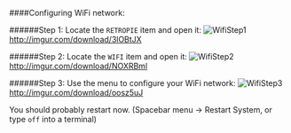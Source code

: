 ####Configuring WiFi network:

######Step 1: Locate the `RETROPIE` item and open it:
![WifiStep1](http://imgur.com/download/3lOBtJX)
http://imgur.com/download/3lOBtJX

######Step 2: Locate the `WIFI` item and open it:
![WifiStep2](http://imgur.com/download/NOXRBml)
http://imgur.com/download/NOXRBml

######Step 3: Use the menu to configure your WiFi network:
![WifiStep3](http://imgur.com/download/oosz5uJ)
http://imgur.com/download/oosz5uJ

You should probably restart now.  (Spacebar menu -> Restart System, or type `off` into a terminal)
